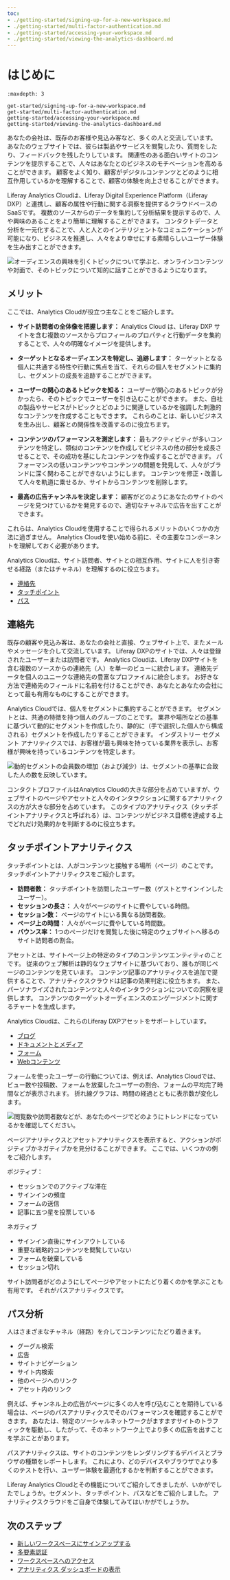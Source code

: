 ```yaml
---
toc:
- ./getting-started/signing-up-for-a-new-workspace.md
- ./getting-started/multi-factor-authentication.md
- ./getting-started/accessing-your-workspace.md
- ./getting-started/viewing-the-analytics-dashboard.md
---
```

# はじめに

```{toctree}
:maxdepth: 3

get-started/signing-up-for-a-new-workspace.md
get-started/multi-factor-authentication.md
getting-started/accessing-your-workspace.md
getting-started/viewing-the-analytics-dashboard.md
```

あなたの会社は、既存のお客様や見込み客など、多くの人と交流しています。 あなたのウェブサイトでは、彼らは製品やサービスを閲覧したり、質問をしたり、フィードバックを残したりしています。 関連性のある面白いサイトのコンテンツを提示することで、人々はあなたとのビジネスのモチベーションを高めることができます。 顧客をよく知り、顧客がデジタルコンテンツとどのように相互作用しているかを理解することで、顧客の体験を向上させることができます。

Liferay Analytics Cloudは、Liferay Digital Experience Platform（Liferay DXP）と連携し、顧客の属性や行動に関する洞察を提供するクラウドベースのSaaSです。 複数のソースからのデータを集約して分析結果を提示するので、人や興味のあることをより簡単に理解することができます。 コンタクトデータと分析を一元化することで、人と人とのインテリジェントなコミュニケーションが可能になり、ビジネスを推進し、人々をより幸せにする素晴らしいユーザー体験を生み出すことができます。

![オーディエンスの興味を引くトピックについて学ぶと、オンラインコンテンツや対面で、そのトピックについて知的に話すことができるようになります。](./getting-started/images/01.png)

## メリット

ここでは、Analytics Cloudが役立つ主なことをご紹介します。

* **サイト訪問者の全体像を把握します：** Analytics Cloud は、Liferay DXP サイトを含む複数のソースからプロフィールのプロパティと行動データを集約することで、人々の明確なイメージを提供します。

* **ターゲットとなるオーディエンスを特定し、追跡します：** ターゲットとなる個人に共通する特性や行動に焦点を当て、それらの個人をセグメントに集約し、セグメントの成長を追跡することができます。

* **ユーザーの関心のあるトピックを知る：** ユーザーが関心のあるトピックが分かったら、そのトピックでユーザーを引き込むことができます。 また、自社の製品やサービスがトピックとどのように関連しているかを強調した刺激的なコンテンツを作成することもできます。 これらのことは、新しいビジネスを生み出し、顧客との関係性を改善するのに役立ちます。

* **コンテンツのパフォーマンスを測定します：** 最もアクティビティが多いコンテンツを特定し、類似のコンテンツを作成してビジネスの他の部分を成長させることで、その成功を基にしたコンテンツを作成することができます。 パフォーマンスの低いコンテンツやコンテンツの問題を発見して、人々がブランドに深く関わることができないようにします。 コンテンツを修正・改善して人々を軌道に乗せるか、サイトからコンテンツを削除します。

* **最高の広告チャンネルを決定します：** 顧客がどのようにあなたのサイトのページを見つけているかを発見するので、適切なチャネルで広告を出すことができます。

これらは、Analytics Cloudを使用することで得られるメリットのいくつかの方法に過ぎません。 Analytics Cloudを使い始める前に、その主要なコンポーネントを理解しておく必要があります。

Analytics Cloudは、サイト訪問者、サイトとの相互作用、サイトに人を引き寄せる経路（またはチャネル）を理解するのに役立ちます。

- [連絡先](./people.md)
- [タッチポイント](./touchpoints.md)
- [パス](./touchpoints/pages/paths.md)

## 連絡先

既存の顧客や見込み客は、あなたの会社と直接、ウェブサイト上で、またメールやメッセージを介して交流しています。 Liferay DXPのサイトでは、人々は登録されたユーザーまたは訪問者です。 Analytics Cloudは、Liferay DXPサイトを含む複数のソースからの連絡先（人）を単一のビューに統合します。 連絡先データを個人のユニークな連絡先の豊富なプロファイルに統合します。 お好きな方法で連絡先のフィールドに名前を付けることができ、あなたとあなたの会社にとって最も有用なものにすることができます。

Analytics Cloudでは、個人をセグメントに集約することができます。 セグメントとは、共通の特徴を持つ個人のグループのことです。 業界や場所などの基準に基づいて動的にセグメントを作成したり、静的に（手で選択した個人から構成される）セグメントを作成したりすることができます。 インダストリー セグメント アナリティクスでは、お客様が最も興味を持っている業界を表示し、お客様が興味を持っているコンテンツを特定します。

![動的セグメントの会員数の増加（および減少）は、セグメントの基準に合致した人の数を反映しています。](./getting-started/images/02.png)

コンタクトプロファイルはAnalytics Cloudの大きな部分を占めていますが、ウェブサイトのページやアセットと人々のインタラクションに関するアナリティクスの方が大きな部分を占めています。 このタイプのアナリティクス（タッチポイントアナリティクスと呼ばれる）は、コンテンツがビジネス目標を達成する上でどれだけ効果的かを判断するのに役立ちます。

## タッチポイントアナリティクス

タッチポイントとは、人がコンテンツと接触する場所（ページ）のことです。 タッチポイントアナリティクスをご紹介します。

* **訪問者数：** タッチポイントを訪問したユーザー数（ゲストとサインインしたユーザー）。
* **セッションの長さ：** 人々がページのサイトに費やしている時間。
* **セッション数：** ページのサイトにいる異なる訪問者数。
* **ページ上の時間：** 人々がページに費やしている時間数。
* **バウンス率：** 1つのページだけを閲覧した後に特定のウェブサイトへ移るのサイト訪問者の割合。

アセットとは、サイトページ上の特定のタイプのコンテンツエンティティのことです。 従来のウェブ解析は静的なウェブサイトに基づいており、誰もが同じページのコンテンツを見ています。 コンテンツ記事のアナリティクスを追加で提供することで、アナリティクスクラウドは記事の効果判定に役立ちます。 また、パーソナライズされたコンテンツと人々のインタラクションについての洞察を提供します。 コンテンツのターゲットオーディエンスのエンゲージメントに関するチャートを生成します。

Analytics Cloudは、これらのLiferay DXPアセットをサポートしています。

- [ブログ](./touchpoints/assets/blogs.md)
- [ドキュメントとメディア](./touchpoints/assets/documents-and-media.md)
- [フォーム](./touchpoints/assets/forms.md)
- [Webコンテンツ](./touchpoints/assets/web-content.md)

フォームを使ったユーザーの行動については、例えば、Analytics Cloudでは、ビュー数や投稿数、フォームを放棄したユーザーの割合、フォームの平均完了時間などが表示されます。 折れ線グラフは、時間の経過とともに表示数が変化します。

![閲覧数や訪問者数などが、あなたのページでどのようにトレンドになっているかを確認してください。](./getting-started/images/03.png)

ページアナリティクスとアセットアナリティクスを表示すると、アクションがポジティブかネガティブかを見分けることができます。 ここでは、いくつかの例をご紹介します。

ポジティブ：

* セッションでのアクティブな滞在
* サインインの頻度
* フォームの送信
* 記事に五つ星を投票している

ネガティブ

* サインイン直後にサインアウトしている
* 重要な戦略的コンテンツを閲覧していない
* フォームを破棄している
* セッション切れ

サイト訪問者がどのようにしてページやアセットにたどり着くのかを学ぶことも有用です。 それがパスアナリティクスです。

## パス分析

人はさまざまなチャネル（経路）を介してコンテンツにたどり着きます。

* グーグル検索
* 広告
* サイトナビゲーション
* サイト内検索
* 他のページへのリンク
* アセット内のリンク

例えば、チャンネル上の広告がページに多くの人を呼び込むことを期待している場合は、ページのパスアナリティクスでそのパフォーマンスを確認することができます。 あなたは、特定のソーシャルネットワークがますますサイトのトラフィックを駆動し、したがって、そのネットワーク上でより多くの広告を出すことを学ぶことがあります。

パスアナリティクスは、サイトのコンテンツをレンダリングするデバイスとブラウザの種類をレポートします。 これにより、どのデバイスやブラウザでより多くのテストを行い、ユーザー体験を最適化するかを判断することができます。

Liferay Analytics Cloudとその機能についてご紹介してきましたが、いかがでしたでしょうか。セグメント、タッチポイント、パスなどをご紹介しました。 アナリティクスクラウドをご自身で体験してみてはいかがでしょうか。

## 次のステップ

- [新しいワークスペースにサインアップする](./getting-started/signing-up-for-a-new-workspace.md)
- [多要素認証](./getting-started/multi-factor-authentication.md)
- [ワークスペースへのアクセス](./getting-started/accessing-your-workspace.md)
- [アナリティクス ダッシュボードの表示](./getting-started/viewing-the-analytics-dashboard.md)